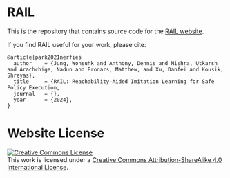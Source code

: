 # RAIL

This is the repository that contains source code for the [RAIL website](https://dennisant.github.io/rail.github.io/). 

If you find RAIL useful for your work, please cite:
```
@article{park2021nerfies
  author    = {Jung, Wonsuhk and Anthony, Dennis and Mishra, Utkarsh and Arachchige, Nadun and Bronars, Matthew, and Xu, Danfei and Kousik, Shreyas},
  title     = {RAIL: Reachability-Aided Imitation Learning for Safe Policy Execution,
  journal   = {},
  year      = {2024},
}
```

# Website License
<a rel="license" href="http://creativecommons.org/licenses/by-sa/4.0/"><img alt="Creative Commons License" style="border-width:0" src="https://i.creativecommons.org/l/by-sa/4.0/88x31.png" /></a><br />This work is licensed under a <a rel="license" href="http://creativecommons.org/licenses/by-sa/4.0/">Creative Commons Attribution-ShareAlike 4.0 International License</a>.
